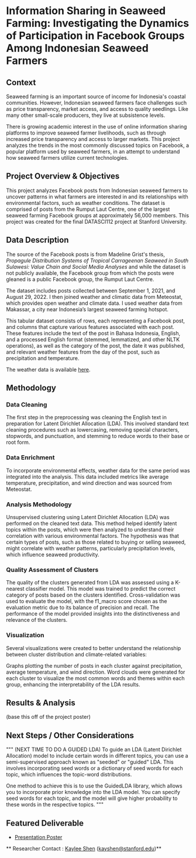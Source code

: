 # Information Sharing in Seaweed Farming: Investigating the Dynamics of Participation in Facebook Groups Among Indonesian Seaweed Farmers

## Context

Seaweed farming is an important source of income for Indonesia's coastal communities. However, Indonesian seaweed farmers face challenges such as price transparency, market access, and access to quality seedlings. Like many other small-scale producers, they live at subsistence levels. 

There is growing academic interest in the use of online information sharing platforms to improve seaweed farmer livelihoods, such as through increased price transparency and access to larger markets. This project analyzes the trends in the most commonly discussed topics on Facebook, a popular platform used by seaweed farmers, in an attempt to understand how seaweed farmers utilize current technologies. 

## Project Overview & Objectives

This project analyzes Facebook posts from Indonesian seaweed farmers to uncover patterns in what farmers are interested in and its relationships with environmental factors, such as weather conditions. The dataset is comprised of posts from the Rumput Laut Centre, one of the largest seaweed farming Facebook groups at approximately 56,000 members. This project was created for the final DATASCI112 project at Stanford University. 


## Data Description

The source of the Facebook posts is from Madeline Grist's thesis, *Propagule Distribution Systems of Tropical Carrageenan Seaweed in South Sulawesi: Value Chain and Social Media Analyses* and while the dataset is not publicly available, the Facebook group from which the posts were gleaned is a public Facebook group, the Rumput Laut Centre. 

The dataset includes posts collected between September 1, 2021, and August 29, 2022. I then joined weather and climatic data from Meteostat, which provides open weather and climate data. I used weather data from Makassar, a city near Indonesia’s largest seaweed farming hotspot.    

This tabular dataset consists of rows, each representing a Facebook post, and columns that capture various features associated with each post. These features include the text of the post in Bahasa Indonesia, English, and a processed English format (stemmed, lemmatized, and other NLTK operations), as well as the category of the post, the date it was published, and relevant weather features from the day of the post, such as precipitation and temperature.

The weather data is available [here](https://meteostat.net/en/place/id/makassar?s=97180&t=2022-08-04/2022-09-01).

## Methodology
### Data Cleaning
The first step in the preprocessing was cleaning the English text in preparation for Latent Dirichlet Allocation (LDA). This involved standard text cleaning procedures such as lowercasing, removing special characters, stopwords, and punctuation, and stemming to reduce words to their base or root form.

### Data Enrichment
To incorporate environmental effects, weather data for the same period was integrated into the analysis. This data included metrics like average temperature, precipitation, and wind direction and was sourced from Meteostat.

### Analysis Methodology
Unsupervised clustering using Latent Dirichlet Allocation (LDA) was performed on the cleaned text data. This method helped identify latent topics within the posts, which were then analyzed to understand their correlation with various environmental factors. The hypothesis was that certain types of posts, such as those related to buying or selling seaweed, might correlate with weather patterns, particularly precipitation levels, which influence seaweed productivity.

### Quality Assessment of Clusters
The quality of the clusters generated from LDA was assessed using a K-nearest classifier model. This model was trained to predict the correct category of posts based on the clusters identified. Cross-validation was used to evaluate the model, with the f1_macro score chosen as the evaluation metric due to its balance of precision and recall. The performance of the model provided insights into the distinctiveness and relevance of the clusters.

### Visualization
Several visualizations were created to better understand the relationship between cluster distribution and climate-related variables:

Graphs plotting the number of posts in each cluster against precipitation, average temperature, and wind direction.
Word clouds were generated for each cluster to visualize the most common words and themes within each group, enhancing the interpretability of the LDA results.

## Results & Analysis


(base this off of the project poster)


## Next Steps / Other Considerations
"""
 (NEXT TIME TO DO A GUIDED LDA)
To guide an LDA (Latent Dirichlet Allocation) model to include certain words in different topics,
you can use a semi-supervised approach known as "seeded" or "guided" LDA. This involves incorporating
seed words or a dictionary of seed words for each topic, which influences the topic-word distributions.

One method to achieve this is to use the GuidedLDA library, which allows you to incorporate prior
knowledge into the LDA model. You can specify seed words for each topic, and the model will give higher
probability to these words in the respective topics.
"""


## Featured Deliverable
* [Presentation Poster](https://docs.google.com/presentation/d/1UJeXbBqSDElVRAl0k35jpL8aX3qRYpi1Cq2KkW9ZmJ0/edit?usp=sharing)


** Researcher Contact : [Kaylee Shen](https://github.com/[[kayshen1120]]) (kayshen@stanford.edu)**



